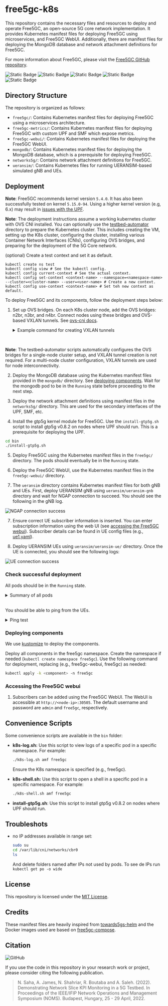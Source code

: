# free5gc-k8s

This repository contains the necessary files and resources to deploy and operate Free5GC, an open-source 5G core network implementation. It provides Kubernetes manifest files for deploying Free5GC using microservices, and Free5GC WebUI. Additionally, there are manifest files for deploying the MongoDB database and network attachment definitions for Free5GC.

For more information about Free5GC, please visit the [Free5GC GitHub repository](https://github.com/free5gc/free5gc).

![Static Badge](https://img.shields.io/badge/stable-v1.0.0-green)
![Static Badge](https://img.shields.io/badge/free5gc-v3.2.0-green)
![Static Badge](https://img.shields.io/badge/ueransim-v3.2.6-green)
![Static Badge](https://img.shields.io/badge/k8s-v1.28.2-green)
![Static Badge](https://img.shields.io/badge/kernel-v5.4.0-green)

## Directory Structure

The repository is organized as follows:

- `free5gc/`: Contains Kubernetes manifest files for deploying Free5GC using a microservices architecture.
- `free5gc-metrics/`: Contains Kubernetes manifest files for deploying Free5GC with custom UPF and SMF which expose metrics.
- `free5gc-webui/`: Contains Kubernetes manifest files for deploying the Free5GC WebUI.
- `mongodb/`: Contains Kubernetes manifest files for deploying the MongoDB database, which is a prerequisite for deploying Free5GC.
- `networks5g/`: Contains network attachment definitions for Free5GC. 
- `ueransim/`: Contains Kubernetes files for running UERANSIM-based simulated gNB and UEs.

## Deployment

**Note**: Free5GC recommends kernel version `5.4.0`. It has also been successfully tested on kernel `5.15.0-94`. Using a higher kernel version (e.g, 6.x) may result in [issues with the UPF](https://forum.free5gc.org/t/upf-est-createfar-error-invalid-argument/2111). 

**Note**: The deployment instructions assume a working kubernetes cluster with OVS CNI installed. You can optionally use the [testbed-automator](testbed-automator/) directory to prepare the Kubernetes cluster. This includes creating the VM, setting up the K8s cluster, configuring the cluster, installing various Container Network Interfaces (CNIs), configuring OVS bridges, and preparing for the deployment of the 5G Core network.

(optional) Create a test context and set it as default.

```
kubectl create ns test
kubectl config view # See the kubectl config.
kubectl config current-context # See the actual context.
kubectl config set-context <context-name> --namespace=<namespace-name> --cluster=<cluster-name> --user=<user-name> # Create a new context.
kubectl config use-context <context-name> # Set teh new context as default. 
```

To deploy Free5GC and its components, follow the deployment steps below:

1. Set up OVS bridges. On each K8s cluster node, add the OVS bridges: n2br, n3br, and n4br. Connect nodes using these bridges and OVS-based VXLAN tunnels. See [ovs-cni docs](https://github.com/k8snetworkplumbingwg/ovs-cni/blob/main/docs/demo.md#connect-bridges-using-vxlan).

    <details>
    <summary>Example command for creating VXLAN tunnels</summary>

    ```bash
    sudo ovs-vsctl add-port n2br vxlan_nuc1_n2 -- set Interface vxlan_nuc1_n2 type=vxlan options:remote_ip=<remote_ip> options:key=1002
    ```
    </details>  

<br>

**Note**: The testbed-automator scripts automatically configures the OVS bridges for a single-node cluster setup, and VXLAN tunnel creation is not required. For a multi-node cluster configuration, VXLAN tunnels are used for node interconnectivity.

2. Deploy the MongoDB database using the Kubernetes manifest files provided in the `mongodb/` directory. See [deploying components](#deploying-components). Wait for the mongodb pod to be in the `Running` state before proceeding to the next step.

3. Deploy the network attachment definitions using manifest files in the `networks5g/` directory. This are used for the secondary interfaces of the UPF, SMF, etc.

4. Install the gtp5g kernel module for Free5GC. Use the `install-gtp5g.sh` script to install gtp5g v0.8.2 on nodes where UPF should run. This is a prerequisite for deploying the UPF. 

```bash
cd bin
./install-gtp5g.sh
```

5. Deploy Free5GC using the Kubernetes manifest files in the `free5gc/` directory. The pods should eventually be in the `Running` state. 

6. Deploy the Free5GC WebUI, use the Kubernetes manifest files in the `free5gc-webui/` directory.

7. The `ueransim` directory contains Kubernetes manifest files for both gNB and UEs. First, deploy UERANSIM gNB using `ueransim/ueransim-gnb` directory and wait for NGAP connection to succeed. You should see the following in the gNB log.

![NGAP connection success](images/gnb-log.png)

7. Ensure correct UE subscriber information is inserted. You can enter subscription information using the web UI (see [accessing the Free5GC webui](#accessing-the-Free5GC-webui)). Subscriber details can be found in UE config files (e.g., [ue1.yaml](ueransim/ueransim-ue/ue1/ue1.yaml)).

8. Deploy UERANSIM UEs using `ueransim/ueransim-ue/` directory. Once the UE is connected, you should see the following logs:

![UE connection success](images/ue-log.png)

### Check successful deployment

All pods should be in the `Running` state.
<details>
<summary>Summary of all pods</summary>

![all-pods](images/all-pods.png)

</details>

<br>

You should be able to ping from the UEs.
<details>
<summary>Ping test</summary>

![ping-test](images/ping-test.png)

</details>

### Deploying components
We use [kustomize](https://kustomize.io/) to deploy the components.

Deploy all components in the free5gc namespace. Create the namespace if needed (`kubectl create namespace free5gc`). Use the following command for deployment, replacing <component> (e.g., free5gc-webui, free5gc) as needed:

```bash
kubectl apply -k <component> -n free5gc
```

### Accessing the Free5GC webui
1. Subscribers can be added using the Free5GC WebUI. The WebUI is accessible at `http://<node-ip>:30505`. The default username and password are `admin` and `free5gc`, respectively.

## Convenience Scripts
Some convenience scripts are available in the `bin` folder:
- **k8s-log.sh:** Use this script to view logs of a specific pod in a specific namespace. For example:
  ```bash
  ./k8s-log.sh amf free5gc
  ```
  Ensure the K8s namespace is specified (e.g., free5gc).

- **k8s-shell.sh:** Use this script to open a shell in a specific pod in a specific namespace. For example:
  ```bash
  ./k8s-shell.sh amf free5gc
  ```

- **install-gtp5g.sh**: Use this script to install gtp5g v0.8.2 on nodes where UPF should run.

## Troubleshots

- no IP addresses available in range set:

  ```bash
  sudo su
  cd /var/lib/cni/networks/cbr0
  ls
  ```

  And delete folders named after IPs not used by pods. To see de IPs run `kubectl get po -o wide`

## License

This repository is licensed under the [MIT License](LICENSE).

## Credits
These manifest files are heavily inspired from [towards5gs-helm](https://github.com/Orange-OpenSource/towards5gs-helm) and the Docker images used are based on [free5gc-compose](https://github.com/free5gc/free5gc-compose).

## Citation
![GitHub](https://img.shields.io/badge/IEEE%20NOMS-2022-green)

If you use the code in this repository in your research work or project, please consider citing the following publication.

> N. Saha, A. James, N. Shahriar, R. Boutaba and A. Saleh. (2022). Demonstrating Network Slice KPI Monitoring in a 5G Testbed. In Proceedings of the IEEE/IFIP Network Operations and Management Symposium (NOMS). Budapest, Hungary, 25 - 29 April, 2022.
